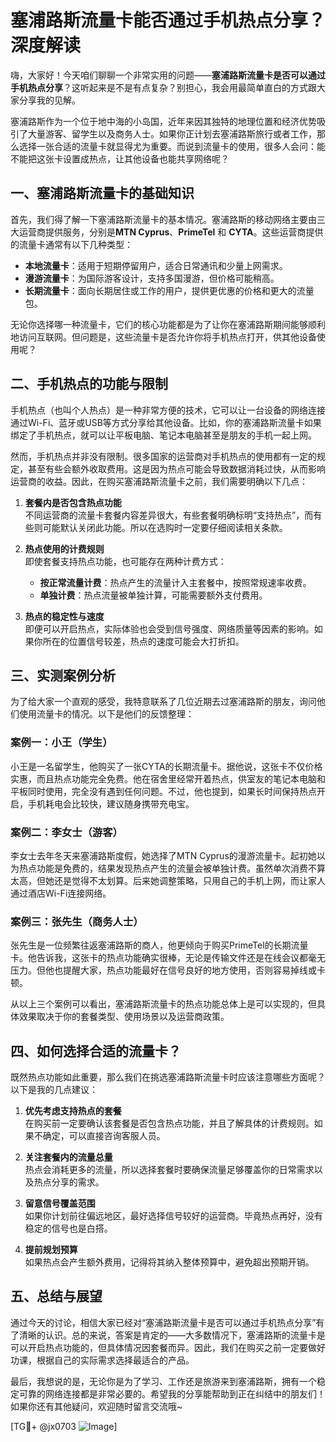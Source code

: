 # 塞浦路斯流量卡能否通过手机热点分享？深度解读

嗨，大家好！今天咱们聊聊一个非常实用的问题——**塞浦路斯流量卡是否可以通过手机热点分享**？这听起来是不是有点复杂？别担心，我会用最简单直白的方式跟大家分享我的见解。

塞浦路斯作为一个位于地中海的小岛国，近年来因其独特的地理位置和经济优势吸引了大量游客、留学生以及商务人士。如果你正计划去塞浦路斯旅行或者工作，那么选择一张合适的流量卡就显得尤为重要。而说到流量卡的使用，很多人会问：能不能把这张卡设置成热点，让其他设备也能共享网络呢？

## 一、塞浦路斯流量卡的基础知识

首先，我们得了解一下塞浦路斯流量卡的基本情况。塞浦路斯的移动网络主要由三大运营商提供服务，分别是**MTN Cyprus**、**PrimeTel** 和 **CYTA**。这些运营商提供的流量卡通常有以下几种类型：

- **本地流量卡**：适用于短期停留用户，适合日常通讯和少量上网需求。
- **漫游流量卡**：为国际游客设计，支持多国漫游，但价格可能稍高。
- **长期流量卡**：面向长期居住或工作的用户，提供更优惠的价格和更大的流量包。

无论你选择哪一种流量卡，它们的核心功能都是为了让你在塞浦路斯期间能够顺利地访问互联网。但问题是，这些流量卡是否允许你将手机热点打开，供其他设备使用呢？

## 二、手机热点的功能与限制

手机热点（也叫个人热点）是一种非常方便的技术，它可以让一台设备的网络连接通过Wi-Fi、蓝牙或USB等方式分享给其他设备。比如，你的塞浦路斯流量卡如果绑定了手机热点，就可以让平板电脑、笔记本电脑甚至是朋友的手机一起上网。

然而，手机热点并非没有限制。很多国家的运营商对手机热点的使用都有一定的规定，甚至有些会额外收取费用。这是因为热点可能会导致数据消耗过快，从而影响运营商的收益。因此，在购买塞浦路斯流量卡之前，我们需要明确以下几点：

1. **套餐内是否包含热点功能**  
   不同运营商的流量卡套餐内容差异很大，有些套餐明确标明“支持热点”，而有些则可能默认关闭此功能。所以在选购时一定要仔细阅读相关条款。

2. **热点使用的计费规则**  
   即使套餐支持热点功能，也可能存在两种计费方式：
   - **按正常流量计费**：热点产生的流量计入主套餐中，按照常规速率收费。
   - **单独计费**：热点流量被单独计算，可能需要额外支付费用。

3. **热点的稳定性与速度**  
   即便可以开启热点，实际体验也会受到信号强度、网络质量等因素的影响。如果你所在的位置信号较差，热点的速度可能会大打折扣。

## 三、实测案例分析

为了给大家一个直观的感受，我特意联系了几位近期去过塞浦路斯的朋友，询问他们使用流量卡的情况。以下是他们的反馈整理：

### 案例一：小王（学生）
小王是一名留学生，他购买了一张CYTA的长期流量卡。据他说，这张卡不仅价格实惠，而且热点功能完全免费。他在宿舍里经常开着热点，供室友的笔记本电脑和平板同时使用，完全没有遇到任何问题。不过，他也提到，如果长时间保持热点开启，手机耗电会比较快，建议随身携带充电宝。

### 案例二：李女士（游客）
李女士去年冬天来塞浦路斯度假，她选择了MTN Cyprus的漫游流量卡。起初她以为热点功能是免费的，结果发现热点产生的流量会被单独计费。虽然单次消费不算太高，但她还是觉得不太划算。后来她调整策略，只用自己的手机上网，而让家人通过酒店Wi-Fi连接网络。

### 案例三：张先生（商务人士）
张先生是一位频繁往返塞浦路斯的商人，他更倾向于购买PrimeTel的长期流量卡。他告诉我，这张卡的热点功能确实很棒，无论是传输文件还是在线会议都毫无压力。但他也提醒大家，热点功能最好在信号良好的地方使用，否则容易掉线或卡顿。

从以上三个案例可以看出，塞浦路斯流量卡的热点功能总体上是可以实现的，但具体效果取决于你的套餐类型、使用场景以及运营商政策。

## 四、如何选择合适的流量卡？

既然热点功能如此重要，那么我们在挑选塞浦路斯流量卡时应该注意哪些方面呢？以下是我的几点建议：

1. **优先考虑支持热点的套餐**  
   在购买前一定要确认该套餐是否包含热点功能，并且了解具体的计费规则。如果不确定，可以直接咨询客服人员。

2. **关注套餐内的流量总量**  
   热点会消耗更多的流量，所以选择套餐时要确保流量足够覆盖你的日常需求以及热点分享的需求。

3. **留意信号覆盖范围**  
   如果你计划前往偏远地区，最好选择信号较好的运营商。毕竟热点再好，没有稳定的信号也是白搭。

4. **提前规划预算**  
   如果热点会产生额外费用，记得将其纳入整体预算中，避免超出预期开销。

## 五、总结与展望

通过今天的讨论，相信大家已经对“塞浦路斯流量卡是否可以通过手机热点分享”有了清晰的认识。总的来说，答案是肯定的——大多数情况下，塞浦路斯的流量卡是可以开启热点功能的，但具体情况因套餐而异。因此，我们在购买之前一定要做好功课，根据自己的实际需求选择最适合的产品。

最后，我想说的是，无论你是为了学习、工作还是旅游来到塞浦路斯，拥有一个稳定可靠的网络连接都是非常必要的。希望我的分享能帮助到正在纠结中的朋友们！如果你还有其他疑问，欢迎随时留言交流哦~

[TG💪+ @jx0703 ![Image](https://github.com/user-attachments/assets/dbca1d08-cadb-493c-b0ec-ad6f7a83f270)]